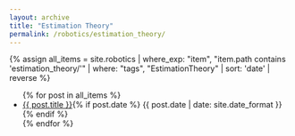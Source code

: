 ```yaml
---
layout: archive
title: "Estimation Theory"
permalink: /robotics/estimation_theory/
---
```


{% assign all_items = site.robotics | where_exp: "item", "item.path contains 'estimation_theory/'" | where: "tags", "EstimationTheory" | sort: 'date' | reverse %}

<ul>
  {% for post in all_items %}
    <li><a href="{{ post.url }}">{{ post.title }}</a>{% if post.date %} <span>{{ post.date | date: site.date_format }}</span>{% endif %}</li>
  {% endfor %}
</ul>

